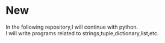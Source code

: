 # New
In the following repository,I will continue with python.
<br>
I will write programs related to strings,tuple,dictionary,list,etc.
